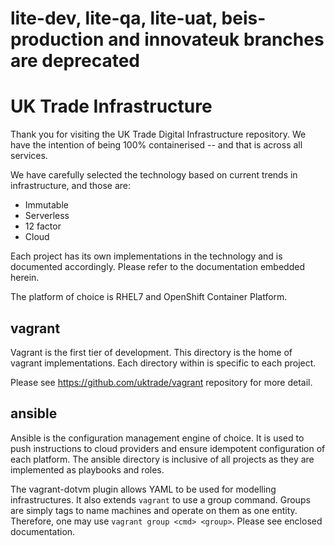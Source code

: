 # lite-dev, lite-qa, lite-uat, beis-production and innovateuk branches are deprecated

# UK Trade Infrastructure

Thank you for visiting the UK Trade Digital Infrastructure repository. We have
the intention of being 100% containerised -- and that is across all services.

We have carefully selected the technology based on current trends in
infrastructure, and those are:

  * Immutable
  * Serverless
  * 12 factor
  * Cloud

Each project has its own implementations in the technology and is documented
accordingly. Please refer to the documentation embedded herein. 

The platform of choice is RHEL7 and OpenShift Container Platform.

## vagrant

Vagrant is the first tier of development. This directory is the home of vagrant
implementations. Each directory within is specific to each project.

Please see https://github.com/uktrade/vagrant repository for more detail.

## ansible

Ansible is the configuration management engine of choice. It is used to push
instructions to cloud providers and ensure idempotent configuration of each
platform. The ansible directory is inclusive of all projects as they are 
implemented as playbooks and roles.

The vagrant-dotvm plugin allows YAML to be used for modelling infrastructures.
It also extends `vagrant` to use a group command. Groups are simply tags to
name machines and operate on them as one entity. Therefore, one may use
`vagrant group <cmd> <group>`. Please see enclosed documentation.
